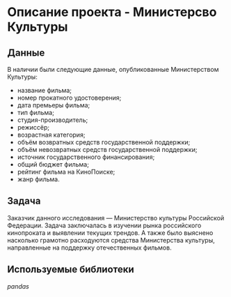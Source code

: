 # Описание проекта - Министерсво Культуры


## Данные

В наличии были следующие данные, опубликованные Министерством Культуры:
- название фильма;
- номер прокатного удостоверения;
- дата премьеры фильма;
- тип фильма;
- студия-производитель;
- режиссёр;
- возрастная категория;
- объём возвратных средств государственной поддержки;
- объём невозвратных средств государственной поддержки;
- источник государственного финансирования;
- общий бюджет фильма;
- рейтинг фильма на КиноПоиске;
- жанр фильма.

## Задача

Заказчик данного исследования — Министерство культуры Российской Федерации. 
Задача заключалась в изучении рынка российского кинопроката и выявлении текущих трендов. А также было выяснено  насколько грамотно расходуются средства Министерства культуры, направленные на поддержку отечественных фильмов. 

## Используемые библиотеки
*pandas*
